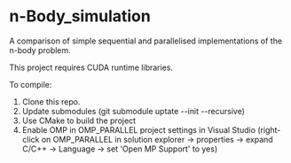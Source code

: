 # n-Body_simulation
A comparison of simple sequential and parallelised implementations of the n-body problem.

This project requires CUDA runtime libraries.

To compile:
1. Clone this repo.
2. Update submodules (git submodule uptate --init --recursive)
3. Use CMake to build the project
4. Enable OMP in OMP_PARALLEL project settings in Visual Studio
(right-click on OMP_PARALLEL in solution explorer -> properties -> expand C/C++ -> Language -> set 'Open MP Support' to yes)
